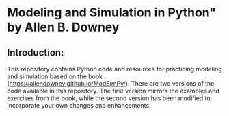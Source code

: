 # Modeling and Simulation in Python" by Allen B. Downey
## Introduction: <br>
This repository contains Python code and resources for practicing modeling and simulation based on the book (https://allendowney.github.io/ModSimPy/). There are two versions of the code available in this repository. The first version mirrors the examples and exercises from the book, while the second version has been modified to incorporate your own changes and enhancements.

